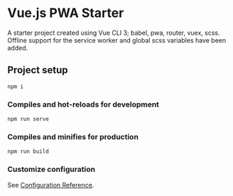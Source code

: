 # Vue.js PWA Starter

A starter project created using Vue CLI 3; babel, pwa, router, vuex, scss. Offline support for the service worker and global scss variables have been added.

## Project setup
```
npm i
```

### Compiles and hot-reloads for development
```
npm run serve
```

### Compiles and minifies for production
```
npm run build
```

### Customize configuration
See [Configuration Reference](https://cli.vuejs.org/config/).
